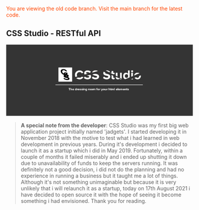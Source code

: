 <span style="color:orangered">You are viewing the old code branch. Visit the main branch for the latest code.</span>

## **CSS Studio - RESTful API**

![](./fb_size.png)

> **A special note from the developer**: CSS Studio was my first big web application project initially named 'jadgets'. I started developing it in November 2018 with the motive to test what i had learned in web development in previous years. During it's development i decided to launch it as a startup which i did in May 2019. Fortunately, within a couple of months it failed miserably and i ended up shutting it down due to unavailability of funds to keep the servers running. It was definitely not a good decision, i did not do the planning and had no experience in running a business but it taught me a lot of things. Although it's not something unimaginable but because it is very unlikely that i will relaunch it as a startup, today on 17th August 2021 i have decided to open source it with the hope of seeing it become something i had envisioned. Thank you for reading.
